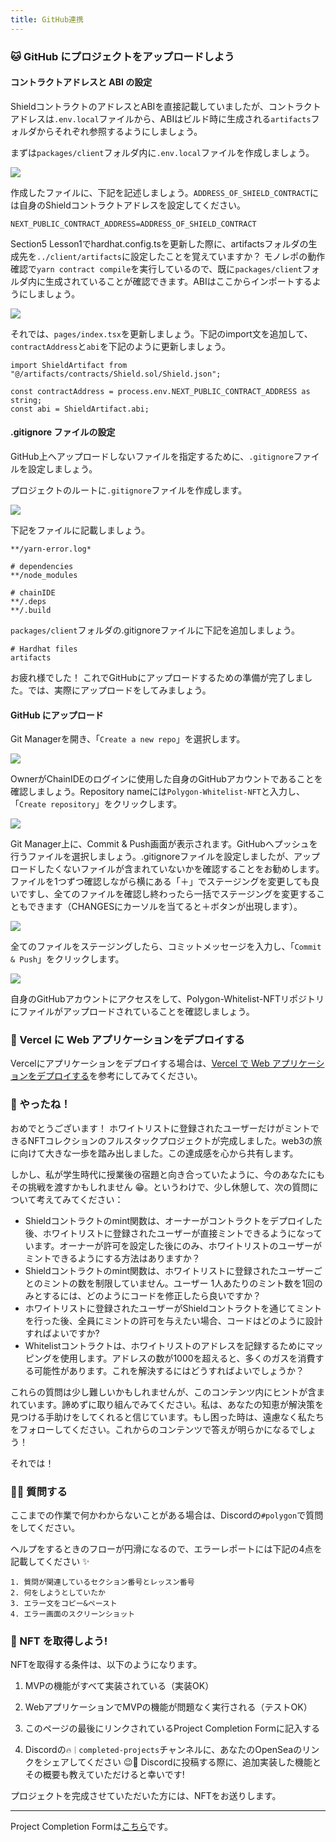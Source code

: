 ```yaml
---
title: GitHub連携
---
```

### 🐱 GitHub にプロジェクトをアップロードしよう

#### コントラクトアドレスと ABI の設定

ShieldコントラクトのアドレスとABIを直接記載していましたが、コントラクトアドレスは`.env.local`ファイルから、ABIはビルド時に生成される`artifacts`フォルダからそれぞれ参照するようにしましょう。

まずは`packages/client`フォルダ内に`.env.local`ファイルを作成しましょう。

![](/images/Polygon-Whitelist-NFT/section-5/5_3_1.png)

作成したファイルに、下記を記述しましょう。`ADDRESS_OF_SHIELD_CONTRACT`には自身のShieldコントラクトアドレスを設定してください。

```
NEXT_PUBLIC_CONTRACT_ADDRESS=ADDRESS_OF_SHIELD_CONTRACT
```

Section5 Lesson1でhardhat.config.tsを更新した際に、artifactsフォルダの生成先を`../client/artifacts`に設定したことを覚えていますか？ モノレポの動作確認で`yarn contract compile`を実行しているので、既に`packages/client`フォルダ内に生成されていることが確認できます。ABIはここからインポートするようにしましょう。

![](/images/Polygon-Whitelist-NFT/section-5/5_3_2.png)

それでは、`pages/index.tsx`を更新しましょう。下記のimport文を追加して、`contractAddress`と`abi`を下記のように更新しましょう。

```tsx
import ShieldArtifact from "@/artifacts/contracts/Shield.sol/Shield.json";

const contractAddress = process.env.NEXT_PUBLIC_CONTRACT_ADDRESS as string;
const abi = ShieldArtifact.abi;
```

#### .gitignore ファイルの設定

GitHub上へアップロードしないファイルを指定するために、`.gitignore`ファイルを設定しましょう。

プロジェクトのルートに`.gitignore`ファイルを作成します。

![](/images/Polygon-Whitelist-NFT/section-5/5_3_3.png)

下記をファイルに記載しましょう。

```
**/yarn-error.log*

# dependencies
**/node_modules

# chainIDE
**/.deps
**/.build
```

`packages/client`フォルダの.gitignoreファイルに下記を追加しましょう。

```
# Hardhat files
artifacts
```

お疲れ様でした！ これでGitHubにアップロードするための準備が完了しました。では、実際にアップロードをしてみましょう。

#### GitHub にアップロード

Git Managerを開き、「`Create a new repo`」を選択します。

![](/images/Polygon-Whitelist-NFT/section-5/5_3_4.png)

OwnerがChainIDEのログインに使用した自身のGitHubアカウントであることを確認しましょう。Repository nameには`Polygon-Whitelist-NFT`と入力し、「`Create repository`」をクリックします。

![](/images/Polygon-Whitelist-NFT/section-5/5_3_5.png)

Git Manager上に、Commit & Push画面が表示されます。GitHubへプッシュを行うファイルを選択しましょう。.gitignoreファイルを設定しましたが、アップロードしたくないファイルが含まれていないかを確認することをお勧めします。ファイルを1つずつ確認しながら横にある「＋」でステージングを変更しても良いですし、全てのファイルを確認し終わったら一括でステージングを変更することもできます（CHANGESにカーソルを当てると＋ボタンが出現します）。

![](/images/Polygon-Whitelist-NFT/section-5/5_3_6.png)

全てのファイルをステージングしたら、コミットメッセージを入力し、「`Commit & Push`」をクリックします。

![](/images/Polygon-Whitelist-NFT/section-5/5_3_7.png)

自身のGitHubアカウントにアクセスをして、Polygon-Whitelist-NFTリポジトリにファイルがアップロードされていることを確認しましょう。

### 🤟 Vercel に Web アプリケーションをデプロイする

Vercelにアプリケーションをデプロイする場合は、[Vercel で Web アプリケーションをデプロイする](https://app.unchain.tech/learn/Solana-NFT-Drop/ja/4/2/)を参考にしてみてください。

### 🎊 やったね！

おめでとうございます！ ホワイトリストに登録されたユーザーだけがミントできるNFTコレクションのフルスタックプロジェクトが完成しました。web3の旅に向けて大きな一歩を踏み出しました。この達成感を心から共有します。

しかし、私が学生時代に授業後の宿題と向き合っていたように、今のあなたにもその挑戦を渡すかもしれません 😁。というわけで、少し休憩して、次の質問について考えてみてください：

- Shieldコントラクトのmint関数は、オーナーがコントラクトをデプロイした後、ホワイトリストに登録されたユーザーが直接ミントできるようになっています。オーナーが許可を設定した後にのみ、ホワイトリストのユーザーがミントできるようにする方法はありますか？
- Shieldコントラクトのmint関数は、ホワイトリストに登録されたユーザーごとのミントの数を制限していません。ユーザー 1人あたりのミント数を1回のみとするには、どのようにコードを修正したら良いですか？
- ホワイトリストに登録されたユーザーがShieldコントラクトを通じてミントを行った後、全員にミントの許可を与えたい場合、コードはどのように設計すればよいですか?
- Whitelistコントラクトは、ホワイトリストのアドレスを記録するためにマッピングを使用します。アドレスの数が1000を超えると、多くのガスを消費する可能性があります。これを解決するにはどうすればよいでしょうか？

これらの質問は少し難しいかもしれませんが、このコンテンツ内にヒントが含まれています。諦めずに取り組んでみてください。私は、あなたの知恵が解決策を見つける手助けをしてくれると信じています。もし困った時は、遠慮なく私たちをフォローしてください。これからのコンテンツで答えが明らかになるでしょう！

それでは！

### 🙋‍♂️ 質問する

ここまでの作業で何かわからないことがある場合は、Discordの`#polygon`で質問をしてください。

ヘルプをするときのフローが円滑になるので、エラーレポートには下記の4点を記載してください ✨

```
1. 質問が関連しているセクション番号とレッスン番号
2. 何をしようとしていたか
3. エラー文をコピー&ペースト
4. エラー画面のスクリーンショット
```

### 🎫 NFT を取得しよう!

NFTを取得する条件は、以下のようになります。

1. MVPの機能がすべて実装されている（実装OK）

2. WebアプリケーションでMVPの機能が問題なく実行される（テストOK）

3. このページの最後にリンクされているProject Completion Formに記入する

4. Discordの`🔥｜completed-projects`チャンネルに、あなたのOpenSeaのリンクをシェアしてください 😉🎉 Discordに投稿する際に、追加実装した機能とその概要も教えていただけると幸いです!

プロジェクトを完成させていただいた方には、NFTをお送りします。

---

Project Completion Formは[こちら](https://airtable.com/shrf1cCtTx0iQuszX)です。

